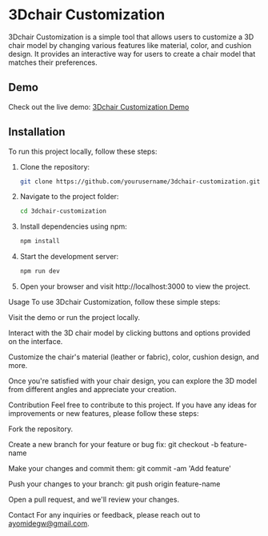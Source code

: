 # 3Dchair Customization

3Dchair Customization is a simple tool that allows users to customize a 3D chair model by changing various features like material, color, and cushion design. It provides an interactive way for users to create a chair model that matches their preferences.

## Demo

Check out the live demo: [3Dchair Customization Demo](https://makechair.vercel.app)

## Installation

To run this project locally, follow these steps:

1. Clone the repository:
   ```bash
   git clone https://github.com/yourusername/3dchair-customization.git

2. Navigate to the project folder:
     ```bash
    cd 3dchair-customization

3. Install dependencies using npm:
   ```bash
   npm install

4. Start the development server:
   ```bash
   npm run dev

6.  Open your browser and visit http://localhost:3000 to view the project.


Usage
To use 3Dchair Customization, follow these simple steps:

Visit the demo or run the project locally.

Interact with the 3D chair model by clicking buttons and options provided on the interface.

Customize the chair's material (leather or fabric), color, cushion design, and more.

Once you're satisfied with your chair design, you can explore the 3D model from different angles and appreciate your creation.

Contribution
Feel free to contribute to this project. If you have any ideas for improvements or new features, please follow these steps:

Fork the repository.

Create a new branch for your feature or bug fix: git checkout -b feature-name

Make your changes and commit them: git commit -am 'Add feature'

Push your changes to your branch: git push origin feature-name

Open a pull request, and we'll review your changes.



Contact
For any inquiries or feedback, please reach out to ayomidegw@gmail.com.

